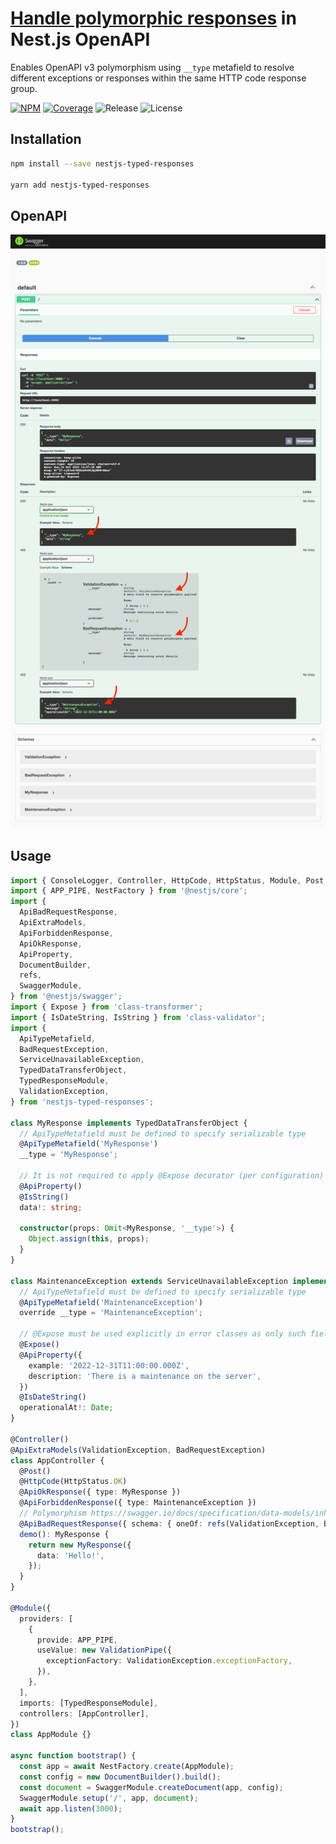 # [Handle polymorphic responses](https://swagger.io/docs/specification/data-models/inheritance-and-polymorphism) in Nest.js OpenAPI

Enables OpenAPI v3 polymorphism using `__type` metafield to resolve different exceptions or responses within the same HTTP code response group.

[![NPM](https://badgen.net/npm/v/nestjs-typed-responses)](https://www.npmjs.com/nestjs-typed-responses)
[![Coverage](https://codecov.io/gh/igrek8/nestjs-typed-responses/branch/main/graph/badge.svg)](https://codecov.io/gh/igrek8/nestjs-typed-responses)
![Release](https://badgen.net/github/checks/igrek8/nestjs-typed-responses)
![License](https://badgen.net/github/license/igrek8/nestjs-typed-responses)

## Installation

```bash
npm install --save nestjs-typed-responses

yarn add nestjs-typed-responses
```

## OpenAPI

![Swagger](./media/swagger.png)

## Usage

```ts
import { ConsoleLogger, Controller, HttpCode, HttpStatus, Module, Post, ValidationPipe } from '@nestjs/common';
import { APP_PIPE, NestFactory } from '@nestjs/core';
import {
  ApiBadRequestResponse,
  ApiExtraModels,
  ApiForbiddenResponse,
  ApiOkResponse,
  ApiProperty,
  DocumentBuilder,
  refs,
  SwaggerModule,
} from '@nestjs/swagger';
import { Expose } from 'class-transformer';
import { IsDateString, IsString } from 'class-validator';
import {
  ApiTypeMetafield,
  BadRequestException,
  ServiceUnavailableException,
  TypedDataTransferObject,
  TypedResponseModule,
  ValidationException,
} from 'nestjs-typed-responses';

class MyResponse implements TypedDataTransferObject {
  // ApiTypeMetafield must be defined to specify serializable type
  @ApiTypeMetafield('MyResponse')
  __type = 'MyResponse';

  // It is not required to apply @Expose decorator (per configuration)
  @ApiProperty()
  @IsString()
  data!: string;

  constructor(props: Omit<MyResponse, '__type'>) {
    Object.assign(this, props);
  }
}

class MaintenanceException extends ServiceUnavailableException implements TypedDataTransferObject {
  // ApiTypeMetafield must be defined to specify serializable type
  @ApiTypeMetafield('MaintenanceException')
  override __type = 'MaintenanceException';

  // @Expose must be used explicitly in error classes as only such fields will be exposed
  @Expose()
  @ApiProperty({
    example: '2022-12-31T11:00:00.000Z',
    description: 'There is a maintenance on the server',
  })
  @IsDateString()
  operationalAt!: Date;
}

@Controller()
@ApiExtraModels(ValidationException, BadRequestException)
class AppController {
  @Post()
  @HttpCode(HttpStatus.OK)
  @ApiOkResponse({ type: MyResponse })
  @ApiForbiddenResponse({ type: MaintenanceException })
  // Polymorphism https://swagger.io/docs/specification/data-models/inheritance-and-polymorphism/
  @ApiBadRequestResponse({ schema: { oneOf: refs(ValidationException, BadRequestException) } })
  demo(): MyResponse {
    return new MyResponse({
      data: 'Hello!',
    });
  }
}

@Module({
  providers: [
    {
      provide: APP_PIPE,
      useValue: new ValidationPipe({
        exceptionFactory: ValidationException.exceptionFactory,
      }),
    },
  ],
  imports: [TypedResponseModule],
  controllers: [AppController],
})
class AppModule {}

async function bootstrap() {
  const app = await NestFactory.create(AppModule);
  const config = new DocumentBuilder().build();
  const document = SwaggerModule.createDocument(app, config);
  SwaggerModule.setup('/', app, document);
  await app.listen(3000);
}
bootstrap();
```
